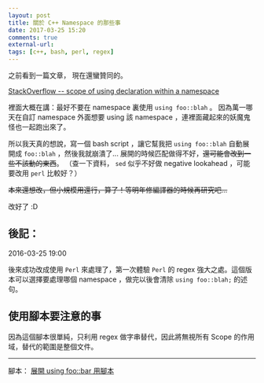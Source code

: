 ```yaml
---
layout: post
title: 關於 C++ Namespace 的那些事
date: 2017-03-25 15:20
comments: true
external-url:
tags: [c++, bash, perl, regex]
---
```



之前看到一篇文章，
現在還蠻贊同的。

[StackOverflow -- scope of using declaration within a namespace
](http://stackoverflow.com/questions/6175705/scope-of-using-declaration-within-a-namespace)

裡面大概在講：最好不要在 namespace 裏使用 `using foo::blah` 。
因為萬一哪天在自訂 namespace 外面想要 using 該 namespace ，連裡面藏起來的妖魔鬼怪也一起跑出來了。

所以我天真的想說，寫一個 bash script ，讓它幫我把 `using foo::blah` 自動展開成 `foo::blah` ，然後我就崩潰了...
展開的時候匹配做得不好，~~還可能會改到一些不該動的東西~~。
（查一下資料， `sed` 似乎不好做 negative lookahead ，可能要改用 `perl` 比較好？）

~~本來還想改，但小規模用還行，算了！等明年修編譯器的時候再研究吧...~~

改好了 :D

## 後記：
2016-03-25 19:00

後來成功改成使用 `Perl` 來處理了，第一次體驗 `Perl` 的 regex 強大之處。這個版本可以選擇要處理哪個 namespace ，做完以後會清除 `using foo::blah;` 的述句。

## 使用腳本要注意的事
因為這個腳本很單純，只利用 regex 做字串替代，因此將無視所有 Scope 的作用域，替代的範圍是整個文件。

---
腳本：
[展開 using foo::bar 用腳本](https://github.com/peter0749/BashScript/blob/master/remove_using_in_CPP.sh)


